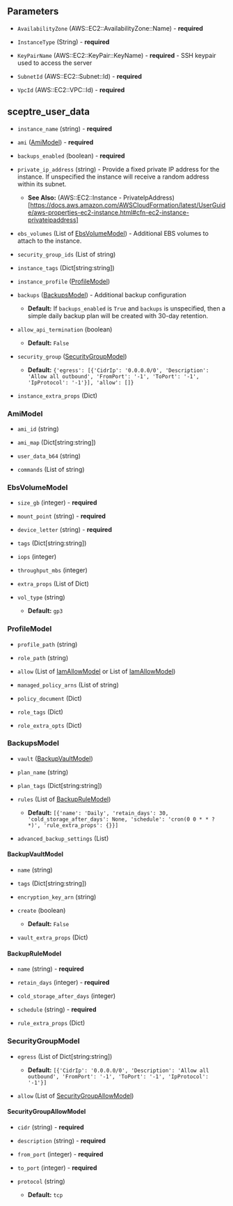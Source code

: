 ## Parameters

- `AvailabilityZone` (AWS::EC2::AvailabilityZone::Name) - **required**

- `InstanceType` (String) - **required**

- `KeyPairName` (AWS::EC2::KeyPair::KeyName) - **required** - SSH keypair used to access the server

- `SubnetId` (AWS::EC2::Subnet::Id) - **required**

- `VpcId` (AWS::EC2::VPC::Id) - **required**



## sceptre_user_data

- `instance_name` (string) - **required**

- `ami` ([AmiModel](#AmiModel)) - **required**

- `backups_enabled` (boolean) - **required**

- `private_ip_address` (string) - Provide a fixed private IP address for the instance. If unspecified the instance will receive a random address within its subnet.
  - **See Also:** (AWS::EC2::Instance - PrivateIpAddress)[https://docs.aws.amazon.com/AWSCloudFormation/latest/UserGuide/aws-properties-ec2-instance.html#cfn-ec2-instance-privateipaddress]

- `ebs_volumes` (List of [EbsVolumeModel](#EbsVolumeModel)) - Additional EBS volumes to attach to the instance.

- `security_group_ids` (List of string)

- `instance_tags` (Dict[string:string])

- `instance_profile` ([ProfileModel](#ProfileModel))

- `backups` ([BackupsModel](#BackupsModel)) - Additional backup configuration
  - **Default:** If `backups_enabled` is `True` and `backups` is unspecified, then a simple daily backup plan will be created with 30-day retention.

- `allow_api_termination` (boolean)
  - **Default:** `False`

- `security_group` ([SecurityGroupModel](#SecurityGroupModel))
  - **Default:** `{'egress': [{'CidrIp': '0.0.0.0/0', 'Description': 'Allow all outbound', 'FromPort': '-1', 'ToPort': '-1', 'IpProtocol': '-1'}], 'allow': []}`

- `instance_extra_props` (Dict)



### AmiModel

- `ami_id` (string)

- `ami_map` (Dict[string:string])

- `user_data_b64` (string)

- `commands` (List of string)



### EbsVolumeModel

- `size_gb` (integer) - **required**

- `mount_point` (string) - **required**

- `device_letter` (string) - **required**

- `tags` (Dict[string:string])

- `iops` (integer)

- `throughput_mbs` (integer)

- `extra_props` (List of Dict)

- `vol_type` (string)
  - **Default:** `gp3`



### ProfileModel

- `profile_path` (string)

- `role_path` (string)

- `allow` (List of [IamAllowModel](#IamAllowModel) or List of [IamAllowModel](#IamAllowModel))

- `managed_policy_arns` (List of string)

- `policy_document` (Dict)

- `role_tags` (Dict)

- `role_extra_opts` (Dict)



### BackupsModel

- `vault` ([BackupVaultModel](#BackupVaultModel))

- `plan_name` (string)

- `plan_tags` (Dict[string:string])

- `rules` (List of [BackupRuleModel](#BackupRuleModel))
  - **Default:** `[{'name': 'Daily', 'retain_days': 30, 'cold_storage_after_days': None, 'schedule': 'cron(0 0 * * ? *)', 'rule_extra_props': {}}]`

- `advanced_backup_settings` (List)



#### BackupVaultModel

- `name` (string)

- `tags` (Dict[string:string])

- `encryption_key_arn` (string)

- `create` (boolean)
  - **Default:** `False`

- `vault_extra_props` (Dict)



#### BackupRuleModel

- `name` (string) - **required**

- `retain_days` (integer) - **required**

- `cold_storage_after_days` (integer)

- `schedule` (string) - **required**

- `rule_extra_props` (Dict)



### SecurityGroupModel

- `egress` (List of Dict[string:string])
  - **Default:** `[{'CidrIp': '0.0.0.0/0', 'Description': 'Allow all outbound', 'FromPort': '-1', 'ToPort': '-1', 'IpProtocol': '-1'}]`

- `allow` (List of [SecurityGroupAllowModel](#SecurityGroupAllowModel))



#### SecurityGroupAllowModel

- `cidr` (string) - **required**

- `description` (string) - **required**

- `from_port` (integer) - **required**

- `to_port` (integer) - **required**

- `protocol` (string)
  - **Default:** `tcp`

